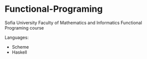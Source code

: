 # Functional-Programing
Sofia University Faculty of Mathematics and Informatics Functional Programing course

Languages:
  - Scheme
  - Haskell
